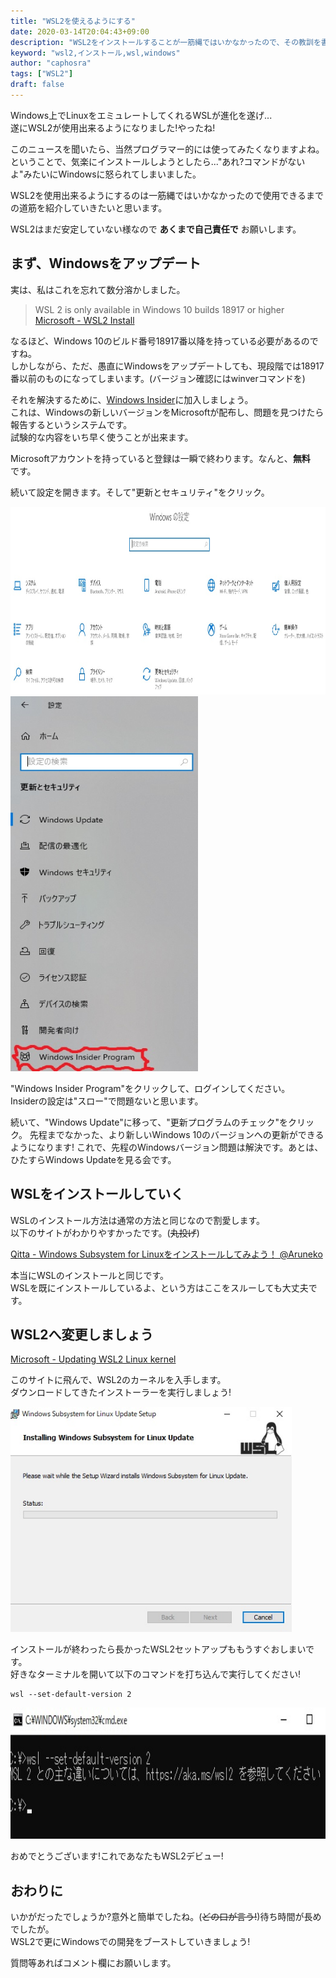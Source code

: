```yaml
---
title: "WSL2を使えるようにする"
date: 2020-03-14T20:04:43+09:00
description: "WSL2をインストールすることが一筋縄ではいかなかったので、その教訓を書き残します。"
keyword: "wsl2,インストール,wsl,windows"
author: "caphosra"
tags: ["WSL2"]
draft: false
---
```


Windows上でLinuxをエミュレートしてくれるWSLが進化を遂げ...  
遂にWSL2が使用出来るようになりました!やったね!  

このニュースを聞いたら、当然プログラマー的には使ってみたくなりますよね。  
ということで、気楽にインストールしようとしたら..."あれ?コマンドがないよ"みたいにWindowsに怒られてしまいました。

WSL2を使用出来るようにするのは一筋縄ではいかなかったので使用できるまでの道筋を紹介していきたいと思います。

WSL2はまだ安定していない様なので __あくまで自己責任で__ お願いします。

## まず、Windowsをアップデート

実は、私はこれを忘れて数分溶かしました。

> WSL 2 is only available in Windows 10 builds 18917 or higher  
[Microsoft - WSL2 Install](https://docs.microsoft.com/en-us/windows/wsl/wsl2-install)

なるほど、Windows 10のビルド番号18917番以降を持っている必要があるのですね。  
しかしながら、ただ、愚直にWindowsをアップデートしても、現段階では18917番以前のものになってしまいます。(バージョン確認にはwinverコマンドを)

それを解決するために、[Windows Insider](https://insider.windows.com/en-us/)に加入しましょう。  
これは、Windowsの新しいバージョンをMicrosoftが配布し、問題を見つけたら報告するというシステムです。  
試験的な内容をいち早く使うことが出来ます。

Microsoftアカウントを持っていると登録は一瞬で終わります。なんと、__無料__　です。

続いて設定を開きます。そして"更新とセキュリティ"をクリック。

<img src="/images/wsl2-setup/settings.jpg" alt="Windows settings" class="center" width="900" height="300" />

<img src="/images/wsl2-setup/windows-insider-program.jpg" alt="Windows Insider Program" class="center" width="300" height="600" />

"Windows Insider Program"をクリックして、ログインしてください。  
Insiderの設定は"スロー"で問題ないと思います。  

続いて、"Windows Update"に移って、"更新プログラムのチェック"をクリック。
先程までなかった、より新しいWindows 10のバージョンへの更新ができるようになります!
これで、先程のWindowsバージョン問題は解決です。あとは、ひたすらWindows Updateを見る会です。

## WSLをインストールしていく

WSLのインストール方法は通常の方法と同じなので割愛します。  
以下のサイトがわかりやすかったです。(~~丸投げ~~)

[Qitta - Windows Subsystem for Linuxをインストールしてみよう！ @Aruneko](https://qiita.com/Aruneko/items/c79810b0b015bebf30bb)

本当にWSLのインストールと同じです。  
WSLを既にインストールしているよ、という方はここをスルーしても大丈夫です。

## WSL2へ変更しましょう

[Microsoft - Updating WSL2 Linux kernel](https://docs.microsoft.com/en-us/windows/wsl/wsl2-kernel)

このサイトに飛んで、WSL2のカーネルを入手します。  
ダウンロードしてきたインストーラーを実行しましょう!

<img src="/images/wsl2-setup/update-setup.jpg" alt="WSL2 Kernel Installer" class="center" width="450" height="360" />

インストールが終わったら長かったWSL2セットアップももうすぐおしまいです。  
好きなターミナルを開いて以下のコマンドを打ち込んで実行してください!

```
wsl --set-default-version 2
```
<img src="/images/wsl2-setup/command-prompt.jpg" alt="Running command" class="center" width="860" height="210" />

おめでとうございます!これであなたもWSL2デビュー!

## おわりに

いかがだったでしょうか?意外と簡単でしたね。(~~どの口が言う!~~)待ち時間が長めでしたが。  
WSL2で更にWindowsでの開発をブーストしていきましょう!

質問等あればコメント欄にお願いします。

